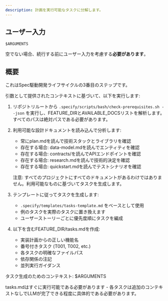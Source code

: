 ```yaml
---
description: 計画を実行可能なタスクに分解します。
---
```


## ユーザー入力

```text
$ARGUMENTS
```

空でない場合、続行する前にユーザー入力を考慮する**必要があります**。

## 概要

これはSpec駆動開発ライフサイクルの3番目のステップです。

引数として提供されたコンテキストに基づいて、以下を実行します:

1. リポジトリルートから `.specify/scripts/bash/check-prerequisites.sh --json` を実行し、FEATURE_DIRとAVAILABLE_DOCSリストを解析します。すべてのパスは絶対パスである必要があります。

2. 利用可能な設計ドキュメントを読み込んで分析します:
   - 常にplan.mdを読んで技術スタックとライブラリを確認
   - 存在する場合: data-model.mdを読んでエンティティを確認
   - 存在する場合: contracts/を読んでAPIエンドポイントを確認
   - 存在する場合: research.mdを読んで技術的決定を確認
   - 存在する場合: quickstart.mdを読んでテストシナリオを確認

   注意: すべてのプロジェクトにすべてのドキュメントがあるわけではありません。利用可能なものに基づいてタスクを生成します。

3. テンプレートに従ってタスクを生成します:
   - `.specify/templates/tasks-template.md` をベースとして使用
   - 例のタスクを実際のタスクに置き換えます
   - ユーザーストーリーごとに優先度順にタスクを編成

4. 以下を含むFEATURE_DIR/tasks.mdを作成:
   - 実装計画からの正しい機能名
   - 番号付きタスク (T001, T002, etc.)
   - 各タスクの明確なファイルパス
   - 依存関係の注記
   - 並列実行ガイダンス

タスク生成のためのコンテキスト: $ARGUMENTS

tasks.mdはすぐに実行可能である必要があります - 各タスクは追加のコンテキストなしでLLMが完了できる程度に具体的である必要があります。
